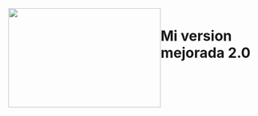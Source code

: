 
<div>
  <div style='display:flex; justify-content:center;'>
    <img src='https://descubrecomunicacion.com/wp-content/uploads/2019/07/forndend-backend-post2.jpg' width='100%' height='200px'/>
    <h1> Mi version mejorada 2.0</h1>
  </div>
  
</div>
